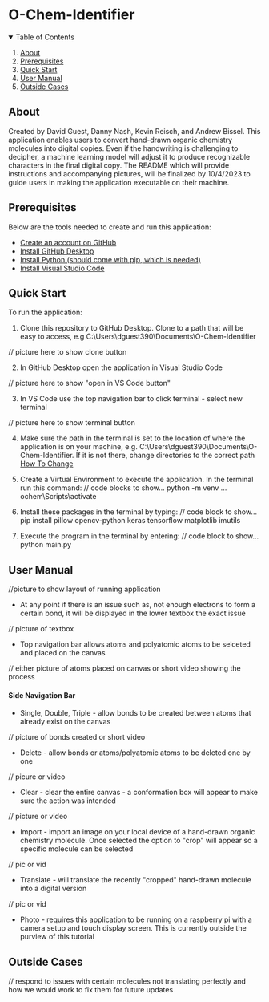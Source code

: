 # O-Chem-Identifier

<details open="open">
  <summary>Table of Contents</summary>
  <ol>
    <li><a href="#about">About</a></li>
    <li><a href="#prerequisites">Prerequisites</a></li>
    <li><a href="#quick-start">Quick Start</a></li>
    <li><a href="#user-manual">User Manual</a></li>
    <li><a href="#outside-cases">Outside Cases</a></li>
  </ol>
</details>
 

## About

Created by David Guest, Danny Nash, Kevin Reisch, and Andrew Bissel. This application enables users to convert hand-drawn organic chemistry molecules into digital copies. Even if the handwriting is challenging to decipher, a machine learning model will adjust it to produce recognizable characters in the final digital copy. The README which will provide instructions and accompanying pictures, will be finalized by 10/4/2023 to guide users in making the application executable on their machine.

## Prerequisites

Below are the tools needed to create and run this application:

- [Create an account on GitHub](https://github.com/join)
- [Install GitHub Desktop](https://desktop.github.com/)
- [Install Python (should come with pip, which is needed)](https://www.python.org/downloads/)
- [Install Visual Studio Code](https://code.visualstudio.com/download)

## Quick Start

To run the application:

1. Clone this repository to GitHub Desktop. Clone to a path that will be easy to access, e.g C:\Users\dguest390\Documents\O-Chem-Identifier

// picture here to show clone button

2. In GitHub Desktop open the application in Visual Studio Code

// picture here to show "open in VS Code button"

3. In VS Code use the top navigation bar to click terminal - select new terminal

// picture here to show terminal button

4. Make sure the path in the terminal is set to the location of where the application is on your machine, e.g. C:\Users\dguest390\Documents\O-Chem-Identifier. If it is not there, change directories to the correct path [How To Change](https://www.howtogeek.com/659411/how-to-change-directories-in-command-prompt-on-windows-10/)

5. Create a Virtual Environment to execute the application. In the terminal run this command:
   // code blocks to show... python -m venv <ochem>... ochem\Scripts\activate

6. Install these packages in the terminal by typing:
   // code block to show... pip install pillow opencv-python keras tensorflow matplotlib imutils

7. Execute the program in the terminal by entering:
   // code block to show... python main.py

## User Manual

//picture to show layout of running application

- At any point if there is an issue such as, not enough electrons to form a certain bond, it will be displayed in the lower textbox the exact issue

// picture of textbox

- Top navigation bar allows atoms and polyatomic atoms to be selceted and placed on the canvas

// either picture of atoms placed on canvas or short video showing the process

#### Side Navigation Bar

- Single, Double, Triple - allow bonds to be created between atoms that already exist on the canvas

// picture of bonds created or short video

- Delete - allow bonds or atoms/polyatomic atoms to be deleted one by one

// picure or video

- Clear - clear the entire canvas - a conformation box will appear to make sure the action was intended

// picture or video

- Import - import an image on your local device of a hand-drawn organic chemistry molecule. Once selected the option to "crop" will appear so a specific molecule can be selected

// pic or vid

- Translate - will translate the recently "cropped" hand-drawn molecule into a digital version

// pic or vid

- Photo - requires this application to be running on a raspberry pi with a camera setup and touch display screen. This is currently outside the purview of this tutorial

## Outside Cases

// respond to issues with certain molecules not translating perfectly and how we would work to fix them for future updates
